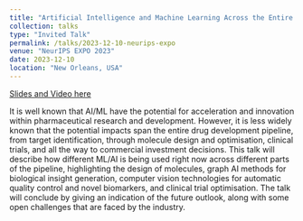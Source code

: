 ```yaml
---
title: "Artificial Intelligence and Machine Learning Across the Entire Drug Development Pipeline"
collection: talks
type: "Invited Talk"
permalink: /talks/2023-12-10-neurips-expo
venue: "NeurIPS EXPO 2023"
date: 2023-12-10
location: "New Orleans, USA"
---
```


[Slides and Video here](https://neurips.cc/Expo/Conferences/2023/talk%20panel/78239#collapseExample)

It is well known that AI/ML have the potential for acceleration and innovation within pharmaceutical research and development. However, it is less widely known that the potential impacts span the entire drug development pipeline, from target identification, through molecule design and optimisation, clinical trials, and all the way to commercial investment decisions. This talk will describe how different ML/AI is being used right now across different parts of the pipeline, highlighting the design of molecules, graph AI methods for biological insight generation, computer vision technologies for automatic quality control and novel biomarkers, and clinical trial optimisation. The talk will conclude by giving an indication of the future outlook, along with some open challenges that are faced by the industry.
